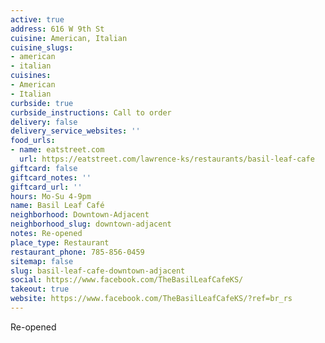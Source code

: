 ```yaml
---
active: true
address: 616 W 9th St
cuisine: American, Italian
cuisine_slugs:
- american
- italian
cuisines:
- American
- Italian
curbside: true
curbside_instructions: Call to order
delivery: false
delivery_service_websites: ''
food_urls:
- name: eatstreet.com
  url: https://eatstreet.com/lawrence-ks/restaurants/basil-leaf-cafe
giftcard: false
giftcard_notes: ''
giftcard_url: ''
hours: Mo-Su 4-9pm
name: Basil Leaf Café
neighborhood: Downtown-Adjacent
neighborhood_slug: downtown-adjacent
notes: Re-opened
place_type: Restaurant
restaurant_phone: 785-856-0459
sitemap: false
slug: basil-leaf-cafe-downtown-adjacent
social: https://www.facebook.com/TheBasilLeafCafeKS/
takeout: true
website: https://www.facebook.com/TheBasilLeafCafeKS/?ref=br_rs
---
```


Re-opened